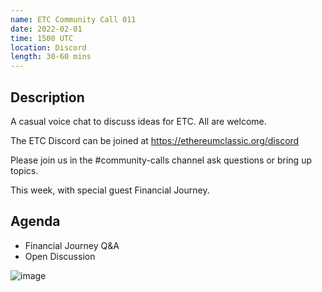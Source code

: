 ```yaml
---
name: ETC Community Call 011
date: 2022-02-01
time: 1500 UTC
location: Discord
length: 30-60 mins
---
```


## Description

A casual voice chat to discuss ideas for ETC. All are welcome.

The ETC Discord can be joined at https://ethereumclassic.org/discord

Please join us in the #community-calls channel ask questions or bring up topics.

This week, with special guest Financial Journey.

## Agenda

- Financial Journey Q&A
- Open Discussion

![image](https://user-images.githubusercontent.com/1696942/151509955-a990a65c-80ee-4354-9525-0705a0069713.png)
